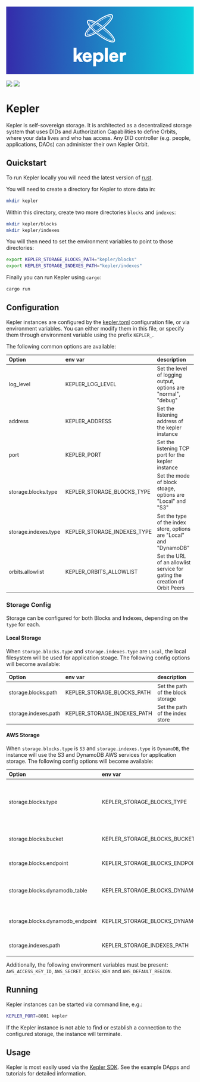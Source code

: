 ![kepler header](/docs/keplerheader.png)

[![](https://img.shields.io/badge/License-Apache--2.0-green)](https://github.com/spruceid/kepler/blob/main/LICENSE) [![](https://img.shields.io/twitter/follow/spruceid?label=Follow&style=social)](https://twitter.com/spruceid)

# Kepler

Kepler is self-sovereign storage. It is architected as a decentralized storage system that uses DIDs and Authorization Capabilities to define Orbits, where your data lives and who has access. Any DID controller (e.g. people, applications, DAOs) can administer their own Kepler Orbit.

## Quickstart

To run Kepler locally you will need the latest version of [rust](https://rustup.rs).

You will need to create a directory for Kepler to store data in:
```bash
mkdir kepler
```

Within this directory, create two more directories `blocks` and `indexes`:
```bash
mkdir kepler/blocks
mkdir kepler/indexes
```

You will then need to set the environment variables to point to those directories:
```bash
export KEPLER_STORAGE_BLOCKS_PATH="kepler/blocks"
export KEPLER_STORAGE_INDEXES_PATH="kepler/indexes"
```

Finally you can run Kepler using `cargo`:
```bash
cargo run
```


## Configuration

Kepler instances are configured by the [kepler.toml](kepler.toml) configuration file, or via environment variables. You can either modify them in this file, or specify them through environment variable using the prefix `KEPLER_`.

The following common options are available:

| Option               | env var                     | description                                                    |
|:---------------------|:----------------------------|:---------------------------------------------------------------|
| log_level            | KEPLER_LOG_LEVEL            | Set the level of logging output, options are "normal", "debug" |
| address              | KEPLER_ADDRESS              | Set the listening address of the kepler instance               |
| port                 | KEPLER_PORT                 | Set the listening TCP port for the kepler instance             |
| storage.blocks.type  | KEPLER_STORAGE_BLOCKS_TYPE  | Set the mode of block stoage, options are "Local" and "S3"    |
| storage.indexes.type | KEPLER_STORAGE_INDEXES_TYPE | Set the type of the index store, options are "Local" and "DynamoDB" |
| orbits.allowlist     | KEPLER_ORBITS_ALLOWLIST     | Set the URL of an allowlist service for gating the creation of Orbit Peers                                                               |

### Storage Config

Storage can be configured for both Blocks and Indexes, depending on the `type` for each.

#### Local Storage

When `storage.blocks.type` and `storage.indexes.type` are `Local`, the local filesystem will be used for application stoage. The following config options will become available:

| Option               | env var                     | description                                                    |
|:---------------------|:----------------------------|:---------------------------------------------------------------|
| storage.blocks.path  | KEPLER_STORAGE_BLOCKS_PATH  | Set the path of the block storage                              |
| storage.indexes.path | KEPLER_STORAGE_INDEXES_PATH | Set the path of the index store                                |

#### AWS Storage

When `storage.blocks.type` is `S3` and `storage.indexes.type` is `DynamoDB`, the instance will use the S3 and DynamoDB AWS services for application storage. The following config options will become available:

| Option               | env var                     | description                                                    |
|:---------------------|:----------------------------|:---------------------------------------------------------------|
| storage.blocks.type  | KEPLER_STORAGE_BLOCKS_TYPE  | Set the mode of block stoage, options are "Local" and "S3"    |
| storage.blocks.bucket  | KEPLER_STORAGE_BLOCKS_BUCKET  | Set the name of the S3 bucket    |
| storage.blocks.endpoint  | KEPLER_STORAGE_BLOCKS_ENDPOINT  | Set the URL of the S3 store    |
| storage.blocks.dynamodb_table  | KEPLER_STORAGE_BLOCKS_DYNAMODB_TABLE  | Set the name of the dynamodb table |
| storage.blocks.dynamodb_endpoint  | KEPLER_STORAGE_BLOCKS_DYNAMODB_ENDPOINT  | Set the URL of the dynamodb service  |
| storage.indexes.path | KEPLER_STORAGE_INDEXES_PATH | Set the path of the index store                                |

Additionally, the following environment variables must be present: `AWS_ACCESS_KEY_ID`, `AWS_SECRET_ACCESS_KEY` and `AWS_DEFAULT_REGION`.

## Running

Kepler instances can be started via command line, e.g.:

``` sh
KEPLER_PORT=8001 kepler
```

If the Kepler instance is not able to find or establish a connection to the configured storage, the instance will terminate.

## Usage

Kepler is most easily used via the [Kepler SDK](https://github.com/spruceid/kepler-sdk). See the example DApps and tutorials for detailed information.
